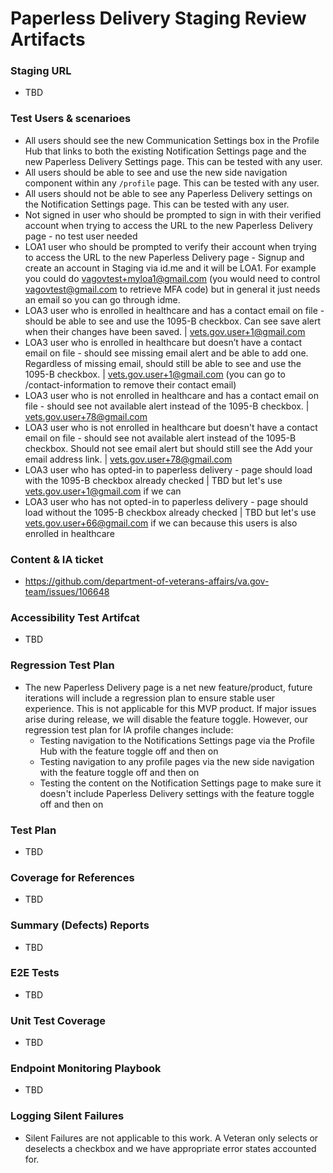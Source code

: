 # Paperless Delivery Staging Review Artifacts  

### Staging URL
- TBD

### Test Users & scenarioes
- All users should see the new Communication Settings box in the Profile Hub that links to both the existing Notification Settings page and the new Paperless Delivery Settings page. This can be tested with any user.
- All users should be able to see and use the new side navigation component within any `/profile` page. This can be tested with any user.
- All users should not be able to see any Paperless Delivery settings on the Notification Settings page. This can be tested with any user.
- Not signed in user who should be prompted to sign in with their verified account when trying to access the URL to the new Paperless Delivery page - no test user needed
- LOA1 user who should be prompted to verify their account when trying to access the URL to the new Paperless Delivery page - Signup and create an account in Staging via id.me and it will be LOA1. For example you could do vagovtest+myloa1@gmail.com (you would need to control vagovtest@gmail.com to retrieve MFA code) but in general it just needs an email so you can go through idme.
- LOA3 user who is enrolled in healthcare and has a contact email on file - should be able to see and use the 1095-B checkbox. Can see save alert when their changes have been saved. | vets.gov.user+1@gmail.com
- LOA3 user who is enrolled in healthcare but doesn’t have a contact email on file - should see missing email alert and be able to add one. Regardless of missing email, should still be able to see and use the 1095-B checkbox. | vets.gov.user+1@gmail.com	(you can go to /contact-information to remove their contact email)
- LOA3 user who is not enrolled in healthcare and has a contact email on file - should see not available alert instead of the 1095-B checkbox. | vets.gov.user+78@gmail.com
- LOA3 user who is not enrolled in healthcare but doesn't have a contact email on file - should see not available alert instead of the 1095-B checkbox. Should not see email alert but should still see the Add your email address link. | vets.gov.user+78@gmail.com
- LOA3 user who has opted-in to paperless delivery - page should load with the 1095-B checkbox already checked | TBD but let's use vets.gov.user+1@gmail.com if we can
- LOA3 user who has not opted-in to paperless delivery - page should load without the 1095-B checkbox already checked | TBD but let's use vets.gov.user+66@gmail.com	if we can because this users is also enrolled in healthcare

### Content & IA ticket
- https://github.com/department-of-veterans-affairs/va.gov-team/issues/106648
  
### Accessibility Test Artifcat
- TBD

### Regression Test Plan
- The new Paperless Delivery page is a net new feature/product, future iterations will include a regression plan to ensure stable user experience. This is not applicable for this MVP product. If major issues arise during release, we will disable the feature toggle. However, our regression test plan for IA profile changes include:
   - Testing navigation to the Notifications Settings page via the Profile Hub with the feature toggle off and then on
   - Testing navigation to any profile pages via the new side navigation with the feature toggle off and then on
   - Testing the content on the Notification Settings page to make sure it doesn't include Paperless Delivery settings with the feature toggle off and then on

### Test Plan
- TBD

### Coverage for References
- TBD

### Summary (Defects) Reports
- TBD

### E2E Tests
- TBD

### Unit Test Coverage
- TBD

### Endpoint Monitoring Playbook
- TBD

### Logging Silent Failures
- Silent Failures are not applicable to this work. A Veteran only selects or deselects a checkbox and we have appropriate error states accounted for.
